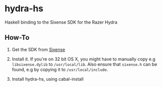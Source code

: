 hydra-hs
========

Haskell binding to the Sixense SDK for the Razer Hydra

How-To
------

1. Get the SDK from [Sixense](http://sixense.com/developers)

2. Install it. If you're on 32 bit OS X, you might have to manually copy e.g `libsixense.dylib` to `/usr/local/lib`. Also ensure that `sixense.h` can be found, e.g by copying it to `/usr/local/include`.

3. Install hydra-hs, using cabal-install